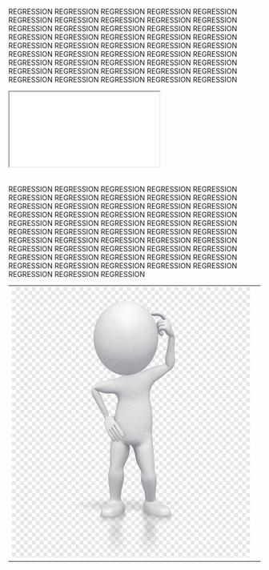 REGRESSION REGRESSION REGRESSION REGRESSION REGRESSION REGRESSION REGRESSION REGRESSION REGRESSION REGRESSION REGRESSION REGRESSION REGRESSION REGRESSION REGRESSION REGRESSION REGRESSION REGRESSION REGRESSION REGRESSION REGRESSION REGRESSION REGRESSION REGRESSION REGRESSION REGRESSION REGRESSION REGRESSION REGRESSION REGRESSION REGRESSION REGRESSION REGRESSION REGRESSION REGRESSION REGRESSION REGRESSION REGRESSION REGRESSION REGRESSION REGRESSION REGRESSION REGRESSION REGRESSION REGRESSION<br>

<iframe src="assets/interactive/career_start_plot.html" class="interactive-career"></iframe>


<br>REGRESSION REGRESSION REGRESSION REGRESSION REGRESSION REGRESSION REGRESSION REGRESSION REGRESSION REGRESSION REGRESSION REGRESSION REGRESSION REGRESSION REGRESSION REGRESSION REGRESSION REGRESSION REGRESSION REGRESSION REGRESSION REGRESSION REGRESSION REGRESSION REGRESSION REGRESSION REGRESSION REGRESSION REGRESSION REGRESSION REGRESSION REGRESSION REGRESSION REGRESSION REGRESSION REGRESSION REGRESSION REGRESSION REGRESSION REGRESSION REGRESSION REGRESSION REGRESSION REGRESSION REGRESSION REGRESSION REGRESSION REGRESSION REGRESSION REGRESSION REGRESSION REGRESSION REGRESSION <br>

<table class="image-text-table">
  <tr>
    <td><img src="assets/media/bonhomme.png" alt="bonhomme" class="image"></td>
    <td class="text">
    </td>
  </tr>
</table>